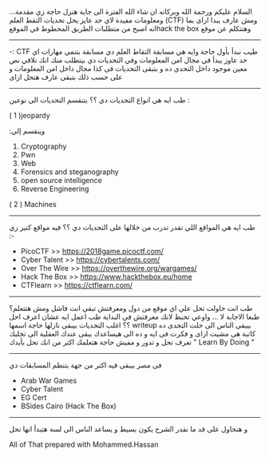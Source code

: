 ...السلام عليكم ورحمة الله وبركاته
ان شاء الله الفترة الى جاية هنزل حاجة زي مقدمة ومعلومات مفيدة لاي حد عايز يحل تحديات التقط العلم (CTF) ومش عارف يبدا ازاى
 بما انه اصبح من متطلبات الطريق المحطوط في الموقعhack the box وهنتكلم عن موقع 

-----------------------------------------------------------------
-: CTF طيب نبدأ بأول حاجة وايه هي مسابقة التقاط العلم
دي مسابقة بتنمي مهارات اي حد عاوز يبدأ في مجال امن المعلومات وفي التحديات دي بيتطلب منك انك تلاقي نص معين موجود داخل التحدي ده و بتبقى التحديات فى كذا مجال داخل امن المعلومات و على حسب ذلك بتبقى عارف هتحل ازاى

-----------------------------------------------------------------
طب ايه هي انواع التحديات دي ؟؟
بتنقسم التحديات الى نوعين :

( 1 )jeopardy

:وينقسم إلي
1. Cryptography
2. Pwn
3. Web
4. Forensics and steganography
5. open source intelligence
6. Reverse Engineering

( 2 ) Machines

------------------------------------------------------------------
طب ايه هي المواقع اللي تقدر تدرب من خلالها على التحديات دي ؟؟
فيه مواقع كتير زي :-​
- PicoCTF >> https://2018game.picoctf.com/​
- Cyber Talent >> https://cybertalents.com/​
- Over The Wire >> https://overthewire.org/wargames/​
- Hack The Box >> https://www.hackthebox.eu/home​
- CTFlearn >> https://ctflearn.com/​

-----------------------------------------------------------------------
طب انت حاولت تحل علي اي موقع من دول ومعرفتش تبقي انت فاشل ومش هتتعلم؟
طبعا الاجابة لا ... واوعي تحبط لانك معرفتش في البداية
طب اعمل ايه عشان اعرف احل ؟؟
اغلب التحديات بيبقى نازلها حاجة اسمها writeup بيبقى الناس الى حلت التحدى ده كاتبة هى مشيت ازاى و فكرت فى ايه و ده الى هيساعدك يبقى عندك العقلية الى تخليك تعرف تحل و تدور و مفيش حاجة هتعلمك اكتر من انك تحل بأيدك
" Learn By Doing "

------------------------------------------------------------------------
فى مصر بيبقى فيه اكتر من جهة بتنظم المسابقات دي
​
- Arab War Games
- Cyber Talent ​
- EG Cert​
- BSides Cairo (Hack The Box)​

----------------------------------------------------------------------------

و هنحاول على قد ما نقدر الشرح يكون بسيط و يساعد الناس الى لسة هتبدأ انها تحل

All of That prepared with Mohammed.Hassan
